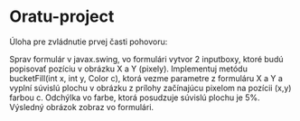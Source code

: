 # Oratu-project

Úloha pre zvládnutie prvej časti pohovoru:

Sprav formulár v javax.swing, vo formulári vytvor 2 inputboxy, ktoré budú popisovať pozíciu v obrázku X a Y (pixely).
Implementuj metódu bucketFill(int x, int y, Color c), ktorá vezme parametre z formuláru X a Y a vyplní súvislú plochu v obrázku z prílohy začínajúcu pixelom na pozícii (x,y) farbou c.
Odchýlka vo farbe, ktorá posudzuje súvislú plochu je 5%. 
Výsledný obrázok zobraz vo formulári.
